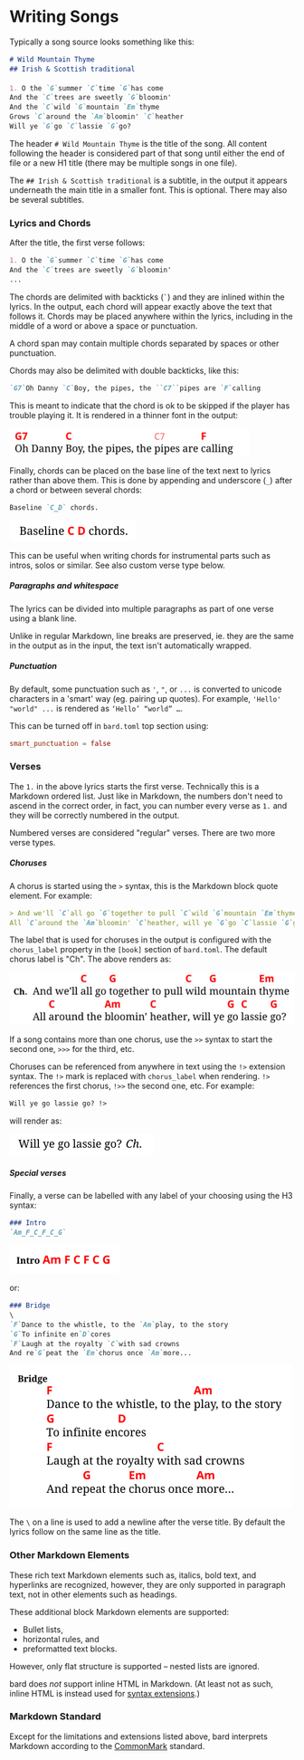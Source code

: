 # Writing Songs

Typically a song source looks something like this:

```md
# Wild Mountain Thyme
## Irish & Scottish traditional

1. O the `G`summer `C`time `G`has come
And the `C`trees are sweetly `G`bloomin'
And the `C`wild `G`mountain `Em`thyme
Grows `C`around the `Am`bloomin' `C`heather
Will ye `G`go `C`lassie `G`go?
```

The header `# Wild Mountain Thyme` is the title of the song.
All content following the header is considered part of that song
until either the end of file or a new H1 title (there may be multiple songs in one file).

The `## Irish & Scottish traditional` is a subtitle, in the output it appears underneath
the main title in a smaller font. This is optional. There may also be several subtitles.

### Lyrics and Chords

After the title, the first verse follows:

```md
1. O the `G`summer `C`time `G`has come
And the `C`trees are sweetly `G`bloomin'
...
```

The chords are delimited with backticks (`` ` ``) and they are inlined within the lyrics.
In the output, each chord will appear exactly above the text that follows it.
Chords may be placed anywhere within the lyrics, including in the middle of a word or above a space or punctuation.

A chord span may contain multiple chords separated by spaces or other punctuation.

Chords may also be delimited with double backticks, like this:

```md
`G7`Oh Danny `C`Boy, the pipes, the ``C7``pipes are `F`calling
```

This is meant to indicate that the chord is ok to be skipped if the player
has trouble playing it. It is rendered in a thinner font in the output:

![double-backticks-example](assets/double-backticks.jpg)

Finally, chords can be placed on the base line of the text next to lyrics rather than above them.
This is done by appending and underscore (`_`) after a chord or between several chords:

```md
Baseline `C_D` chords.
```

![baseline-chords-example](assets/baseline-chords.png)

This can be useful when writing chords for instrumental parts such as intros, solos or similar. See also custom verse type below.

##### Paragraphs and whitespace

The lyrics can be divided into multiple paragraphs as part of one verse
using a blank line.

Unlike in regular Markdown, line breaks are preserved, ie. they are the same in the output as in the input,
the text isn't automatically wrapped.

##### Punctuation

By default, some punctuation such as `'`, `"`, or `...` is converted to unicode characters in a 'smart' way (eg. pairing up quotes).
For example, `'Hello' "world" ...` is rendered as  `‘Hello’ “world” …`.

This can be turned off in `bard.toml` top section using:

```toml
smart_punctuation = false
```

### Verses

The `1.` in the above lyrics starts the first verse. Technically this is a Markdown ordered list.
Just like in Markdown, the numbers don't need to ascend in the correct order, in fact, you can number
every verse as `1.` and they will be correctly numbered in the output.

Numbered verses are considered "regular" verses. There are two more verse types.

##### Choruses

A chorus is started using the `>` syntax, this is the Markdown block quote element.
For example:

```md
> And we'll `C`all go `G`together to pull `C`wild `G`mountain `Em`thyme
All `C`around the `Am`bloomin' `C`heather, will ye `G`go `C`lassie `G`go?
```

The label that is used for choruses in the output is configured with the `chorus_label` property in the `[book]` section of `bard.toml`.
The default chorus label is "Ch". The above renders as:

![chorus-example](assets/chorus.jpg)

If a song contains more than one chorus, use the `>>` syntax to start the second one, `>>>` for the third, etc.

Choruses can be referenced from anywhere in text using the `!>` extension syntax.
The `!>` mark is replaced with `chorus_label` when rendering.
`!>` references the first chorus, `!>>` the second one, etc. For example:

```md
Will ye go lassie go? !>
```

will render as:

![chorus-ref-example](assets/chorus-ref.png)

##### Special verses

Finally, a verse can be labelled with any label of your choosing using the H3 syntax:

```md
### Intro
`Am_F_C_F_C_G`
```

![verse-custom-title-1-example](assets/verse-custom-title-1.png)

or:

```md
### Bridge
\
`F`Dance to the whistle, to the `Am`play, to the story
`G`To infinite en`D`cores
`F`Laugh at the royalty `C`with sad crowns
And re`G`peat the `Em`chorus once `Am`more...
```

![verse-custom-title-2-example](assets/verse-custom-title-2.png)

The `\` on a line is used to add a newline after the verse title. By default the lyrics follow on the same line as the title.

### Other Markdown Elements

These rich text Markdown elements such as, italics, bold text, and hyperlinks are recognized, however, 
they are only supported in paragraph text, not in other elements such as headings.

These additional block Markdown elements are supported:

- Bullet lists,
- horizontal rules, and
- preformatted text blocks.

However, only flat structure is supported &ndash; nested lists are ignored.

bard does *not* support inline HTML in Markdown. (At least not as such, inline HTML is instead used for [syntax extensions](extensions.md).)

### Markdown Standard

Except for the limitations and extensions listed above, bard interprets Markdown according to the [CommonMark](https://commonmark.org/) standard.
